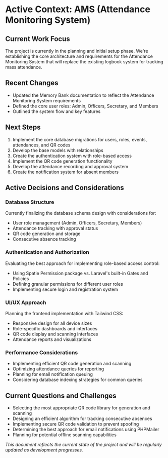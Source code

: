 # Active Context: AMS (Attendance Monitoring System)

## Current Work Focus
The project is currently in the planning and initial setup phase. We're establishing the core architecture and requirements for the Attendance Monitoring System that will replace the existing logbook system for tracking mass attendance.

## Recent Changes
- Updated the Memory Bank documentation to reflect the Attendance Monitoring System requirements
- Defined the core user roles: Admin, Officers, Secretary, and Members
- Outlined the system flow and key features

## Next Steps
1. Implement the core database migrations for users, roles, events, attendances, and QR codes
2. Develop the base models with relationships
3. Create the authentication system with role-based access
4. Implement the QR code generation functionality
5. Develop the attendance recording and approval system
6. Create the notification system for absent members

## Active Decisions and Considerations

### Database Structure
Currently finalizing the database schema design with considerations for:
- User role management (Admin, Officers, Secretary, Members)
- Attendance tracking with approval status
- QR code generation and storage
- Consecutive absence tracking

### Authentication and Authorization
Evaluating the best approach for implementing role-based access control:
- Using Spatie Permission package vs. Laravel's built-in Gates and Policies
- Defining granular permissions for different user roles
- Implementing secure login and registration system

### UI/UX Approach
Planning the frontend implementation with Tailwind CSS:
- Responsive design for all device sizes
- Role-specific dashboards and interfaces
- QR code display and scanning interfaces
- Attendance reports and visualizations

### Performance Considerations
- Implementing efficient QR code generation and scanning
- Optimizing attendance queries for reporting
- Planning for email notification queuing
- Considering database indexing strategies for common queries

## Current Questions and Challenges
- Selecting the most appropriate QR code library for generation and scanning
- Designing an efficient algorithm for tracking consecutive absences
- Implementing secure QR code validation to prevent spoofing
- Determining the best approach for email notifications using PHPMailer
- Planning for potential offline scanning capabilities

*This document reflects the current state of the project and will be regularly updated as development progresses.*
